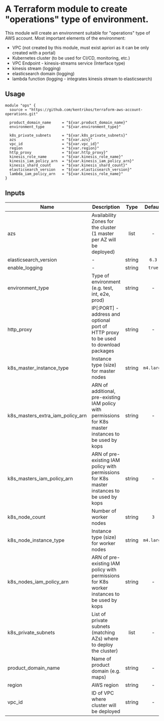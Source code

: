# A Terraform module to create "operations" type of environment.


This module will create an environment suitable for "operations" type of AWS account.
Most important elements of the environment:

* VPC (not created by this module, must exist apriori as it can be only created with a portal)
* Kubernetes cluster (to be used for CI/CD, monitoring, etc.)
* VPC Endpoint - kinesis-streams service (Interface type)
* kinesis stream (logging)
* elasticsearch domain (logging)
* lambda function (logging - integrates kinesis stream to elasticsearch)


## Usage

```hcl
module "ops" {
  source = "https://github.com/kentrikos/terraform-aws-account-operations.git"

  product_domain_name     = "${var.product_domain_name}"
  environment_type        = "${var.environment_type}"

  k8s_private_subnets     = "${var.k8s_private_subnets}"
  azs                     = "${var.azs}"
  vpc_id                  = "${var.vpc_id}"
  region                  = "${var.region}"
  http_proxy              = "${var.http_proxy}"
  kinesis_role_name       = "${var.kinesis_role_name}"
  kinesis_iam_policy_arn  = "${var.kinesis_iam_policy_arn}"
  kinesis_shard_count     = "${var.kinesis_shard_count}"
  elasticsearch_version   = "${var.elasticsearch_version}"
  lambda_iam_policy_arn   = "${var.kinesis_role_name}"
}
```

## Inputs

| Name | Description | Type | Default | Required |
|------|-------------|:----:|:-----:|:-----:|
| azs | Availability Zones for the cluster (1 master per AZ will be deployed) | list | - | yes |
| elasticsearch_version | - | string | `6.3` | no |
| enable_logging | - | string | `true` | no |
| environment_type | Type of environment (e.g. test, int, e2e, prod) | string | - | yes |
| http_proxy | IP[:PORT] - address and optional port of HTTP proxy to be used to download packages | string | - | yes |
| k8s_master_instance_type | Instance type (size) for master nodes | string | `m4.large` | no |
| k8s_masters_extra_iam_policy_arn | ARN of additional, pre-existing IAM policy with permissions for K8s master instances to be used by kops | string | - | yes |
| k8s_masters_iam_policy_arn | ARN of pre-existing IAM policy with permissions for K8s master instances to be used by kops | string | - | yes |
| k8s_node_count | Number of worker nodes | string | `3` | no |
| k8s_node_instance_type | Instance type (size) for worker nodes | string | `m4.large` | no |
| k8s_nodes_iam_policy_arn | ARN of pre-existing IAM policy with permissions for K8s worker instances to be used by kops | string | - | yes |
| k8s_private_subnets | List of private subnets (matching AZs) where to deploy the cluster) | list | - | yes |
| product_domain_name | Name of product domain (e.g. maps) | string | - | yes |
| region | AWS region | string | - | yes |
| vpc_id | ID of VPC where cluster will be deployed | string | - | yes |

